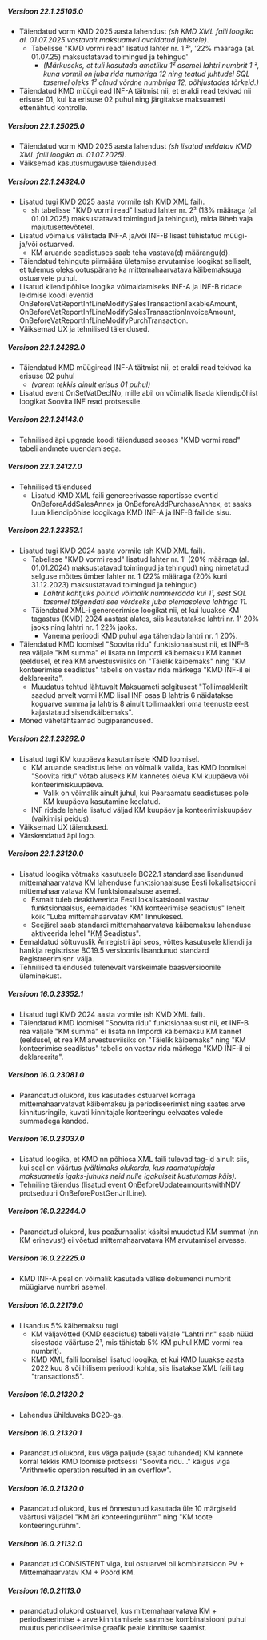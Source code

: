 ---
---
##### Versioon 22.1.25105.0
- Täiendatud vorm KMD 2025 aasta lahendust _(sh KMD XML faili loogika al. 01.07.2025 vastavalt maksuameti avaldatud juhistele)_.
  - Tabelisse "KMD vormi read" lisatud lahter nr. 1 ²', '22% määraga (al. 01.07.25) maksustatavad toimingud ja tehingud'
    - _(Märkuseks, et tuli kasutada ametliku 1² asemel lahtri numbrit 1 ², kuna vormil on juba rida numbriga 12 ning teatud juhtudel SQL tasemel oleks 1² olnud võrdne numbriga 12, põhjustades tõrkeid.)_
- Täiendatud KMD müügiread INF-A täitmist nii, et eraldi read tekivad nii erisuse 01, kui ka erisuse 02 puhul ning järgitakse maksuameti ettenähtud kontrolle.  

##### Versioon 22.1.25025.0
- Täiendatud vorm KMD 2025 aasta lahendust _(sh lisatud eeldatav KMD XML faili loogika al. 01.07.2025)_.
- Väiksemad kasutusmugavuse täiendused.  

##### Versioon 22.1.24324.0
- Lisatud tugi KMD 2025 aasta vormile (sh KMD XML fail).
  - sh tabelisse "KMD vormi read" lisatud lahter nr. 2² (13% määraga (al. 01.01.2025) maksustatavad toimingud ja tehingud), mida läheb vaja majutusettevõtetel.
- Lisatud võimalus välistada INF-A ja/või INF-B lisast tühistatud müügi- ja/või ostuarved.
  - KM aruande seadistuses saab teha vastava(d) määrangu(d).
- Täiendatud tehingute piirmäära ületamise arvutamise loogikat selliselt, et tulemus oleks ootuspärane ka mittemahaarvatava käibemaksuga ostuarvete puhul.
- Lisatud kliendipõhise loogika võimaldamiseks INF-A ja INF-B ridade leidmise koodi eventid OnBeforeVatReportInfLineModifySalesTransactionTaxableAmount, OnBeforeVatReportInfLineModifySalesTransactionInvoiceAmount, OnBeforeVatReportInfLineModifyPurchTransaction.
- Väiksemad UX ja tehnilised täiendused.  

##### Versioon 22.1.24282.0
- Täiendatud KMD müügiread INF-A täitmist nii, et eraldi read tekivad ka erisuse 02 puhul
  - _(varem tekkis ainult erisus 01 puhul)_
- Lisatud event OnSetVatDeclNo, mille abil on võimalik lisada kliendipõhist loogikat Soovita INF read protsessile.  

##### Versioon 22.1.24143.0
- Tehnilised äpi upgrade koodi täiendused seoses "KMD vormi read" tabeli andmete uuendamisega.  

##### Versioon 22.1.24127.0
- Tehnilised täiendused
  - Lisatud KMD XML faili genereerivasse raportisse eventid OnBeforeAddSalesAnnex ja OnBeforeAddPurchaseAnnex, et saaks luua kliendipõhise loogikaga KMD INF-A ja INF-B failide sisu.  

##### Versioon 22.1.23352.1
- Lisatud tugi KMD 2024 aasta vormile (sh KMD XML fail).
  - Tabelisse "KMD vormi read" lisatud lahter nr. 1' (20% määraga (al. 01.01.2024) maksustatavad toimingud ja tehingud) ning nimetatud selguse mõttes ümber lahter nr. 1 (22% määraga (20% kuni 31.12.2023) maksustatavad toimingud ja tehingud)
    - _Lahtrit kahtjuks polnud võimalik nummerdada kui 1¹, sest SQL tasemel tõlgendati see võrdseks juba olemasoleva lahtriga 11._
  - Täiendatud XML-i genereerimise loogikat nii, et kui luuakse KM tagastus (KMD) 2024 aastast alates, siis kasutatakse lahtri nr. 1' 20% jaoks ning lahtri nr. 1 22% jaoks.
    - Vanema perioodi KMD puhul aga tähendab lahtri nr. 1 20%.
- Täiendatud KMD loomisel "Soovita ridu" funktsionaalsust nii, et INF-B rea väljale "KM summa" ei lisata nn Impordi käibemaksu KM kannet (eeldusel, et rea KM arvestusviisiks on "Täielik käibemaks" ning "KM konteerimise seadistus" tabelis on vastav rida märkega "KMD INF-il ei deklareerita".
  - Muudatus tehtud lähtuvalt Maksuameti selgitusest "Tollimaaklerilt saadud arvelt vormi KMD lisal INF osas B lahtris 6 näidatakse koguarve summa ja lahtris 8 ainult tollimaakleri oma teenuste eest kajastataud sisendkäibemaks".
- Mõned vähetähtsamad bugiparandused.  

##### Versioon 22.1.23262.0
- Lisatud tugi KM kuupäeva kasutamisele KMD loomisel.
  - KM aruande seadistus lehel on võimalik valida, kas KMD loomisel "Soovita ridu" võtab aluseks KM kannetes oleva KM kuupäeva või konteerimiskuupäeva.
    - Valik on võimalik ainult juhul, kui Pearaamatu seadistuses pole KM kuupäeva kasutamine keelatud.
  - INF ridade lehele lisatud väljad KM kuupäev ja konteerimiskuupäev (vaikimisi peidus).
- Väiksemad UX täiendused.
- Värskendatud äpi logo.  

##### Versioon 22.1.23120.0
- Lisatud loogika võtmaks kasutusele BC22.1 standardisse lisandunud mittemahaarvatava KM lahenduse funktsionaalsuse Eesti lokalisatsiooni mittemahaarvatava KM funktsionaalsuse asemel.
  - Esmalt tuleb deaktiveerida Eesti lokalisatsiooni vastav funktsionaalsus, eemaldades "KM konteerimise seadistus" lehelt kõik "Luba mittemahaarvatav KM" linnukesed.
  - Seejärel saab standardi mittemahaarvatava käibemaksu lahenduse aktiveerida lehel "KM Seadistus". 
- Eemaldatud sõltuvuslik Äriregistri äpi seos, võttes kasutusele kliendi ja hankija registrisse BC19.5 versioonis lisandunud standard Registreerimisnr. välja.
- Tehnilised täiendused tulenevalt värskeimale baasversioonile üleminekust.  

##### Versioon 16.0.23352.1
- Lisatud tugi KMD 2024 aasta vormile (sh KMD XML fail).
- Täiendatud KMD loomisel "Soovita ridu" funktsionaalsust nii, et INF-B rea väljale "KM summa" ei lisata nn Impordi käibemaksu KM kannet (eeldusel, et rea KM arvestusviisiks on "Täielik käibemaks" ning "KM konteerimise seadistus" tabelis on vastav rida märkega "KMD INF-il ei deklareerita".  

##### Versioon 16.0.23081.0
- Parandatud olukord, kus kasutades ostuarvel korraga mittemahaarvatavat käibemaksu ja periodiseerimist ning saates arve kinnitusringile, kuvati kinnitajale konteeringu eelvaates valede summadega kanded.

##### Versioon 16.0.23037.0
- Lisatud loogika, et KMD nn põhiosa XML faili tulevad tag-id ainult siis, kui seal on väärtus _(vältimaks olukorda, kus raamatupidaja maksuametis igaks-juhuks neid nulle igakuiselt kustutamas käis)._
- Tehniline täiendus (lisatud event OnBeforeUpdateamountswithNDV protseduuri OnBeforePostGenJnlLine).
  
##### Versioon 16.0.22244.0
- Parandatud olukord, kus peažurnaalist käsitsi muudetud KM summat (nn KM erinevust) ei võetud mittemahaarvatava KM arvutamisel arvesse.

##### Versioon 16.0.22225.0
- KMD INF-A peal on võimalik kasutada välise dokumendi numbrit müügiarve numbri asemel.
  
##### Versioon 16.0.22179.0
- Lisandus 5% käibemaksu tugi
  - KM väljavõtted (KMD seadistus) tabeli väljale "Lahtri nr." saab nüüd sisestada väärtuse 2¹, mis tähistab 5% KM puhul KMD vormi rea numbrit).
  - KMD XML faili loomisel lisatud loogika, et kui KMD luuakse aasta 2022 kuu 8 või hilisem perioodi kohta, siis lisatakse XML faili tag "transactions5".
  
##### Versioon 16.0.21320.2
- Lahendus ühilduvaks BC20-ga.
  
##### Versioon 16.0.21320.1
- Parandatud olukord, kus väga paljude (sajad tuhanded) KM kannete korral tekkis KMD loomise protsessi "Soovita ridu..." käigus viga "Arithmetic operation resulted in an overflow".
  
##### Versioon 16.0.21320.0
- Parandatud olukord, kus ei õnnestunud kasutada üle 10 märgiseid väärtusi väljadel "KM äri konteeringurühm" ning "KM toote konteeringurühm".
  
##### Versioon 16.0.21132.0
- Parandatud CONSISTENT viga, kui ostuarvel oli kombinatsioon PV + Mittemahaarvatav KM + Pöörd KM.
  
##### Versioon 16.0.21113.0
- parandatud olukord ostuarvel, kus mittemahaarvatava KM + periodiseerimise + arve kinnitamisele saatmise kombinatsiooni puhul muutus periodiseerimise graafik peale kinnituse saamist.
